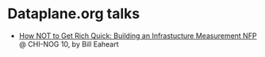 # Dataplane.org talks

* [How NOT to Get Rich Quick: Building an Infrastucture Measurement NFP](CHINOG10.How-NOT-to-Get-Rich-Quick.pdf) @ CHI-NOG 10, by Bill Eaheart
